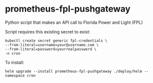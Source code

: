 # prometheus-fpl-pushgateway

Python script that makes an API call to Florida Power and Light (FPL) 

Script requires this existing secret to exist:
```
kubectl create secret generic fpl-credentials \
--from-literal=username=your@username.com \
--from-literal=password=yourrealpassword \
-n cron
```

To install:
```
helm upgrade --install prometheus-fpl-pushgateway ./deploy/helm --namespace cron
```